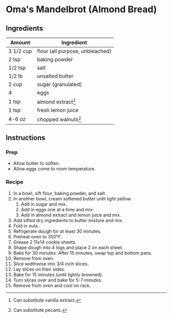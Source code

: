 # Oma's Mandelbrot (Almond Bread)

## Ingredients

| Amount | Ingredient |
| ------ | ---------- |
| 3 1/2 cup | flour (all purpose, unbleached) |
| 2 tsp | baking powder |
| 1/2 tsp | salt |
| 1/2 lb | unsalted butter |
| 2 cup | sugar (granulated) |
| 4 | eggs |
| 1 tsp | almond extract[^1] |
| 1 tsp | fresh lemon juice |
| 4-6 oz | chopped walnuts[^2] |

## Instructions

### Prep

- Allow butter to soften.
- Allow eggs come to room temperature.

### Recipe

1. In a bowl, sift flour, baking powder, and salt.
1. In another bowl, cream softened butter until light yellow.
    1. Add in sugar and mix.
    1. Add in eggs one at a time and mix.
    1. Add in almond extract and lemon juice and mix.
1. Add sifted dry ingredients to butter mixture and mix.
1. Fold in nuts.
1. Refrigerate dough for at least 30 minutes.
1. Preheat oven to 350°F.
1. Grease 2 11x14 cookie sheets.
1. Shape dough into 4 logs and place 2 on each sheet.
1. Bake for 30 minutes. After 15 minutes, swap top and bottom pans.
1. Remove from oven.
1. Slice widthwise into 3/4 inch slices.
1. Lay slices on their sides.
1. Bake for 15 minutes (until lightly browned).
1. Turn slices over and bake for 5-7 minutes.
1. Remove from oven and cool on rack.

[^1]: Can substitute vanilla extract.
[^2]: Can substitute pecans.
